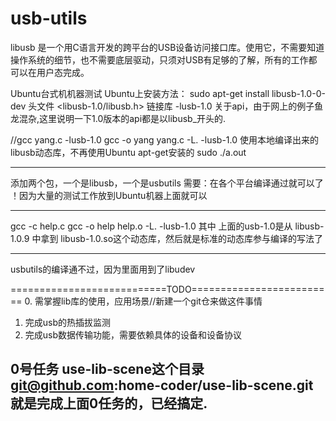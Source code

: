 # usb-utils
 libusb 是一个用C语言开发的跨平台的USB设备访问接口库。使用它，不需要知道操作系统的细节，也不需要底层驱动，只须对USB有足够的了解，所有的工作都可以在用户态完成。

 Ubuntu台式机机器测试
 Ubuntu上安装方法：
	 sudo apt-get install libusb-1.0-0-dev
	 头文件 <libusb-1.0/libusb.h>
	 链接库 -lusb-1.0
	 关于api，由于网上的例子鱼龙混杂,这里说明一下1.0版本的api都是以libusb_开头的.

//gcc yang.c -lusb-1.0
gcc -o yang yang.c -L. -lusb-1.0 使用本地编译出来的libusb动态库，不再使用Ubuntu apt-get安装的
sudo ./a.out

-----------------------------------------------------

添加两个包，一个是libusb，一个是usbutils
需要：在各个平台编译通过就可以了 ！因为大量的测试工作放到Ubuntu机器上面就可以

---------------------------------------------------
gcc -c help.c
gcc -o help help.o -L. -lusb-1.0
其中 上面的usb-1.0是从 libusb-1.0.9 中拿到 libusb-1.0.so这个动态库，然后就是标准的动态库参与编译的写法了

----------------------------------------------------
usbutils的编译通不过，因为里面用到了libudev



===========================TODO=========================
0. 需掌握lib库的使用，应用场景//新建一个git仓来做这件事情
1. 完成usb的热插拔监测
2. 完成usb数据传输功能，需要依赖具体的设备和设备协议


0号任务
use-lib-scene这个目录 git@github.com:home-coder/use-lib-scene.git就是完成上面0任务的，已经搞定.
-
